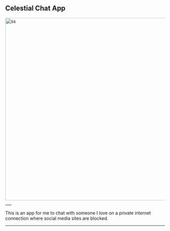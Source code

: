 ## Celestial Chat App
<img width="575" alt="ss" src="https://github.com/user-attachments/assets/62ee31db-4c33-453f-861f-c5a26e966bda" />
___


This is an app for me to chat with someone I love on a private internet connection where social media sites are blocked.
___
